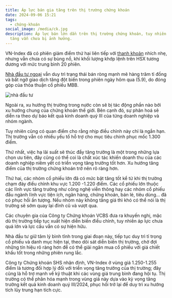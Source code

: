 ```yaml
---
title: Áp lực bán gia tăng trên thị trường chứng khoán
date: 2024-09-06 15:21
tags:
  - chứng-khoán
social_image: /media/ck.jpg
description: Áp lực bán lớn dần trên thị trường chứng khoán, tuy nhiên xu hướng
  tăng vẫn chưa bị ảnh hưởng.
---
```

<!--StartFragment-->

VN-Index đã có phiên giảm điểm thứ hai liên tiếp với [thanh khoản](https://laodong.vn/kinh-doanh/dong-tien-gia-tang-thi-truong-chung-khoan-se-but-pha-1386994.ldo "thanh khoản") nhích nhẹ, nhưng vẫn chưa có sự bùng nổ, khi khối lượng khớp lệnh trên HSX tương đương với mức trung bình 20 phiên.

[Nhà đầu tư ngoại](https://laodong.vn/kinh-doanh/ap-luc-ban-rong-cua-khoi-ngoai-van-chua-giam-1387448.ldo "Nhà đầu tư ngoại") vẫn duy trì trạng thái bán ròng mạnh mẽ hàng trăm tỉ đồng và bất ngờ giao dịch tăng đột biến trong phiên ngày hôm qua (5.9), do đóng góp của thỏa thuận cổ phiếu MBB.

<!--EndFragment-->

![nhà đầu tư](/media/ck.jpg "nhà đầu tư")

<!--StartFragment-->

Ngoài ra, xu hướng thị trường trong nước còn sẽ bị tác động phần nào bởi xu hướng chung của chứng khoán thế giới. Bên cạnh đó, sự phân hoá sẽ diễn ra theo dự báo kết quả kinh doanh quý III của từng doanh nghiệp và nhóm ngành.

Tuy nhiên cũng có quan điểm cho rằng nhịp điều chỉnh này chỉ là ngắn hạn. Thị trường vẫn có nhiều yếu tố hỗ trợ cho mục tiêu chinh phục mốc 1.300 điểm.

Thứ nhất, việc hạ lãi suất sẽ thúc đẩy tăng trưởng là một trong những lựa chọn ưu tiên, đây cũng có thể coi là chất xúc tác khiến doanh thu của các doanh nghiệp niêm yết có triển vọng tăng trưởng tốt hơn. Xu hướng tăng điểm của thị trường chứng khoán trở nên rõ ràng hơn.

Thứ hai, các nhóm cổ phiếu lớn đã có mức bật tăng tốt kể từ khi thị trường chạm đáy điều chỉnh khu vực 1.200 -1.220 điểm. Các cổ phiếu lớn thuộc các lĩnh vực tăng trưởng như công nghệ viễn thông hay các nhóm cổ phiếu đầu ngành lĩnh vực tiện ích, ngân hàng, chứng khoán, bán lẻ, tiêu dùng… đã có phục hồi ấn tượng. Nếu nhóm này không tăng giá thì khó có thể nói là thị trường sẽ sớm quay lại đỉnh cũ và vượt qua.

<!--EndFragment-->

<!--StartFragment-->

Các chuyên gia của Công ty Chứng khoán VCBS đưa ra khuyến nghị, mặc dù thị trường tiếp tục xuất hiện diễn biến điều chỉnh, tuy nhiên áp lực chưa quá lớn và lực cầu vẫn có sự hiện hữu.

Nhà đầu tư giữ tâm lý bình tĩnh trong giai đoạn này, tiếp tục duy trì tỉ trọng cổ phiếu và danh mục hiện tại, theo dõi sát diễn biến thị trường, chờ đợi những tín hiệu rõ ràng hơn để có thể giải ngân mua cổ phiếu với giá chiết khấu tốt trong những phiên rung lắc.

Công ty Chứng khoán SHS nhận định, VN-Index ở vùng giá 1.250-1.255 điểm là tương đối hợp lý đối với triển vọng tăng trưởng của thị trường; đây cũng là hỗ trợ mạnh về kỹ thuật khi các vùng giá trung bình đang hội tụ. Thị trường có thể phân hóa mạnh trong vùng giá này dựa vào kỳ vọng tăng trưởng kết quả kinh doanh quý III/2024, phục hồi trở lại để duy trì xu hướng tích lũy trung hạn tích cực.

<!--EndFragment-->